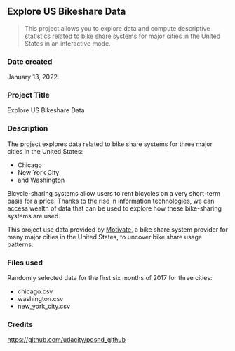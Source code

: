 ## **Explore US Bikeshare Data**
>This project allows you to explore data and compute descriptive statistics related to bike share systems for major cities in the United States in an interactive mode.

### Date created
January 13, 2022.

### Project Title
Explore US Bikeshare Data

### Description
The project explores data related to bike share systems for three major cities in the United States:
* Chicago
* New York City
* and Washington

Bicycle-sharing systems allow users to rent bicycles on a very short-term basis for a price. Thanks to the rise in information technologies, we can access wealth of data that can be used to explore how these bike-sharing systems are used.

This project use data provided by [Motivate](https://www.motivateco.com/), a bike share system provider for many major cities in the United States, to uncover bike share usage patterns.

### Files used
Randomly selected data for the first six months of 2017 for three cities:

* chicago.csv
* washington.csv
* new_york_city.csv

### Credits
https://github.com/udacity/pdsnd_github

